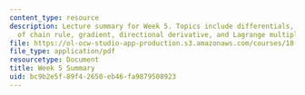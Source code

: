 ```yaml
---
content_type: resource
description: Lecture summary for Week 5. Topics include differentials, applications
  of chain rule, gradient, directional derivative, and Lagrange multipliers.
file: https://ol-ocw-studio-app-production.s3.amazonaws.com/courses/18-02-multivariable-calculus-fall-2007/bc9b2e5f89f42650eb46fa9879508923_lec_week5.pdf
file_type: application/pdf
resourcetype: Document
title: Week 5 Summary
uid: bc9b2e5f-89f4-2650-eb46-fa9879508923
---
```

